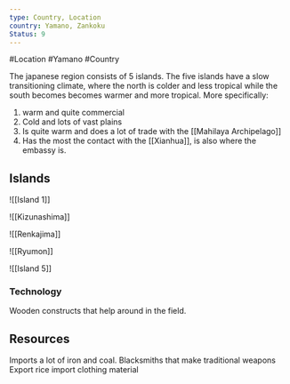 ```yaml
---
type: Country, Location
country: Yamano, Zankoku
Status: 9
---
```


#Location #Yamano #Country 


The japanese region consists of 5 islands. The five islands have a slow transitioning climate, where the north is colder and less tropical while the south becomes becomes warmer and more tropical. More specifically:

1. warm and quite commercial
2. Cold and lots of vast plains
3. Is quite warm and does a lot of trade with the [[Mahilaya Archipelago]]
5. Has the most the contact with the [[Xianhua]], is also where the embassy is.



## Islands

![[Island 1]]

![[Kizunashima]]

![[Renkajima]]


![[Ryumon]]


![[Island 5]]


### Technology
Wooden constructs that help around in the field.





## Resources
Imports a lot of iron and coal.
Blacksmiths that make traditional weapons
Export rice
import clothing material
